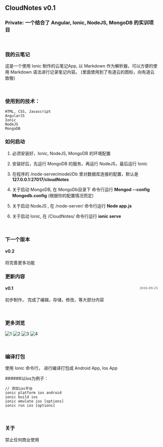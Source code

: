 ## CloudNotes v0.1
### Private: 一个结合了 Angular, Ionic, NodeJS, MongoDB 的实训项目

<br/>

### 我的云笔记
这是一个使用 Ionic 制作的云笔记App, 以 Markdown 作为解析器，可以方便的使用 Markdown 语法进行记录笔记内容。
(里面使用到了有道云的图标，向有道云致敬)

<br/>

### 使用到的技术：
    HTML, CSS, Javascript
    AngularJS
    Ionic
    NodeJS
    MongoDB

### 如何启动
1. 必须安装好，Ionic, NodeJS, MongoDB 的环境配置

2. 安装好后，先运行 MongoDB 的服务，再运行 NodeJS，最后运行 Ionic

3. 在程序的 /node-server/model/Db 里对数据库连接的配置，默认是 **127.0.0.1:27017/cloudNotes**

4. 关于启动 MongoDB, 在 MongoDb目录下 命令行运行 **Mongod --config Mongodb.config** (根据你的配置情况而定)

5. 关于启动 NodeJS , 在 /node-server/ 命令行运行 **Node app.js**

6. 关于启动 Ionic, 在 /CloudNotes/ 命令行运行 **ionic serve**

<br/>

### 下一个版本
#### v0.2
将完善更多功能

### 更新内容

#### v0.1   <font style='float:right;font-family:consolas' size='-1' color='#888'> 2016-09-25 </font>
初步制作， 完成了编辑，存储，修改，等大部分内容


<br/>


### 更多浏览

![1](http://img.blog.csdn.net/20160925145100769)
![2](http://img.blog.csdn.net/20160925145109203)
![3](http://img.blog.csdn.net/20160925145117235)
![4](http://img.blog.csdn.net/20160925145125922)

<br/>

### 编译打包
使用 Ionic 命令行， 进行编译打包成 Android App, Ios App

######以Ios为例子：

    // 添加ios平台
    ionic platform ios android
    ionic build ios
    ionic emulate ios [options]
    ionic run ios [options]

<br/>

### 关于
禁止任何商业使用

